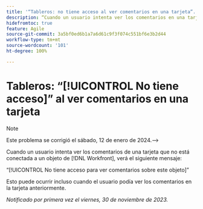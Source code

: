 ```yaml
---
title: '“Tableros: no tiene acceso al ver comentarios en una tarjeta”.'
description: “Cuando un usuario intenta ver los comentarios en una tarjeta que no está conectada a un objeto de Workfront, verá un mensaje de error”.
hidefromtoc: true
feature: Agile
source-git-commit: 3a5bf0ed6b1a7a6d61c9f3f074c551bf6e3b2d44
workflow-type: tm+mt
source-wordcount: '101'
ht-degree: 100%

---
```



# Tableros: “[!UICONTROL No tiene acceso]” al ver comentarios en una tarjeta

>[!NOTE]
>
>Este problema se corrigió el sábado, 12 de enero de 2024.—>

Cuando un usuario intenta ver los comentarios de una tarjeta que no está conectada a un objeto de [!DNL Workfront], verá el siguiente mensaje:

“[!UICONTROL No tiene acceso para ver comentarios sobre este objeto]”

Esto puede ocurrir incluso cuando el usuario podía ver los comentarios en la tarjeta anteriormente.

_Notificado por primera vez el viernes, 30 de noviembre de 2023._
